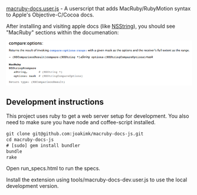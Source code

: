 [macruby-docs.user.js](https://github.com/joakimk/macruby-docs-js/raw/master/macruby-docs.user.js) - A userscript that adds MacRuby/RubyMotion syntax to Apple's Objective-C/Cocoa docs.

After installing and visiting apple docs (like [NSString](https://developer.apple.com/library/mac/#documentation/Cocoa/Reference/Foundation/Classes/NSString_Class/Reference/NSString.html)), you should see "MacRuby" sections within the documenation:

![Example](https://github.com/joakimk/macruby-docs-js/raw/master/example.png)

Development instructions
---

This project uses ruby to get a web server setup for development. You also need to make sure you have node and coffee-script installed.

    git clone git@github.com:joakimk/macruby-docs-js.git
    cd macruby-docs-js
    # [sudo] gem install bundler
    bundle
    rake

Open run_specs.html to run the specs.

Install the extension using tools/macruby-docs-dev.user.js to use the local development version.
